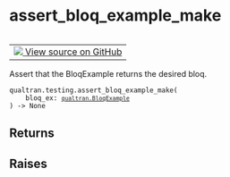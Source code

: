 # assert_bloq_example_make


<table class="tfo-notebook-buttons tfo-api nocontent" align="left">
<td>
  <a target="_blank" href="https://github.com/quantumlib/Qualtran/blob/main/qualtran/testing.py#L296-L310">
    <img src="https://www.tensorflow.org/images/GitHub-Mark-32px.png" />
    View source on GitHub
  </a>
</td>
</table>



Assert that the BloqExample returns the desired bloq.


<pre class="devsite-click-to-copy prettyprint lang-py tfo-signature-link">
<code>qualtran.testing.assert_bloq_example_make(
    bloq_ex: <a href="../../qualtran/BloqExample.html"><code>qualtran.BloqExample</code></a>
) -> None
</code></pre>



<!-- Placeholder for "Used in" -->


<h2 class="add-link">Returns</h2>




<h2 class="add-link">Raises</h2>


